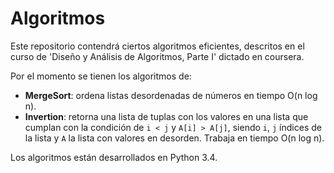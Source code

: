 # Algoritmos
Este repositorio contendrá ciertos algoritmos eficientes, descritos en el curso de 'Diseño y Análisis de Algoritmos, Parte I' dictado en coursera.

Por el momento se tienen los algoritmos de:
- **MergeSort**: ordena listas desordenadas de números en tiempo O(n log n).
- **Invertion**: retorna una lista de tuplas con los valores en una lista que cumplan con la condición de `i < j` y `A[i] > A[j]`, siendo `i`, `j` índices de la lista y `A` la lista con valores en desorden. Trabaja en tiempo O(n log n).

Los algoritmos están desarrollados en Python 3.4.
